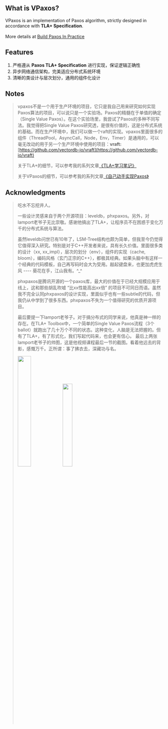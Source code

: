 
## What is VPaxos?

VPaxos is an implementation of Paxos algorithm, strictly designed in accordance with **TLA+ Specification**.
<br>
<br>
More details at [Build Paxos In Practice](http://vectordb.io)


## Features
1. 严格遵从 **Paxos TLA+ Specification** 进行实现，保证逻辑正确性
2. 异步网络通信架构，完美适应分布式系统环境
3. 清晰的类设计与层次划分，通用的组件化设计

## Notes
>vpaxos不是一个用于生产环境的项目，它只是我自己用来研究如何实现Paxos算法的项目，可以说只是一个实验场。Paxos的精髓在于单值的确定（Single Value Paxos）。在这个实验场里，我尝试了Paxos的多种不同写法。我觉得把Single Value Paxos研究透，是很有价值的，这是分布式系统的基础。而在生产环境中，我们可以做一个raft的实现。vpaxos里面很多的组件（ThreadPool，AsyncCall，Node，Env，Timer）是通用的，可以毫无改动的用于另一个生产环境中使用的项目：**vraft:** [https://github.com/vectordb-io/vraft](https://github.com/vectordb-io/vraft)
>
>关于TLA+的细节，可以参考我的系列文章[《TLA+学习笔记》](http://vectordb.io)
>
>关于VPaxos的细节，可以参考我的系列文章[《自己动手实现Paxos》](http://vectordb.io)

## Acknowledgments

>吃水不忘挖井人。
>
>一些设计灵感来自于两个开源项目：leveldb，phxpaxos。另外，对lamport老爷子无比崇敬。感谢他搞出了TLA+，让程序员不在困惑于变化万千的分布式系统与算法。
>
>虽然leveldb问世已有10年了，LSM-Tree结构也颇为简单，但我至今仍觉得它值得深入研究。特别是对于C++开发者来说，具有长久价值。里面很多类的设计（xx, xx\_impl），层次的划分（env），组件的实现（cache, bloom），编码风格（玄门正宗的C++），都极其经典。如果头脑中有这样一个经典的代码模板，自己再写码时会大为受用。敲起键盘来，也更加虎虎生风 ---- 葵花在手，江山我有。^_^
>
>phxpaxos是腾讯开源的一个paxos库，最大的价值在于已经大规模应用于线上，这和那些胡乱吹嘘 “比xx性能高出xx倍” 的项目不可同日而语。虽然我不完全认同phxpaxos的设计实现，里面似乎也有一些subtle的代码，但我仍从中学到了很多东西。phxpaxos不失为一个值得研究的优质开源项目。
>
>最后要提一下lamport老爷子。对于搞分布式的同学来说，他真是神一样的存在。在TLA+ Toolbox中，一个简单的Single Value Paxos流程（3个ballot）就跑出了几十万个不同的状态。这种变化，人脑是无法把握的。但有了TLA+，有了形式化，我们写起代码来，也会更有信心。
>最后上两张lamport老爷子的帅图，这是他视频课程最后一节的截图。看着他远去的背影，感慨万千。正所谓：事了拂衣去，深藏功与名。
>
>
><img src="http://vectordb.io/images/lamport1.jpeg" width="30%">
><img src="http://vectordb.io/images/lamport2.jpeg" width="26%">
